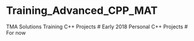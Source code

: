 # Training_Advanced_CPP_MAT
TMA Solutions Training C++ Projects # Early 2018
Personal C++ Projects # For now 
